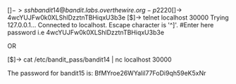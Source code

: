 [$]-> ssh bandit14@bandit.labs.overthewire.org -p 2220
[$]-> 4wcYUJFw0k0XLShlDzztnTBHiqxU3b3e
[$]-> telnet localhost 30000
Trying 127.0.0.1...
Connected to localhost.
Escape character is '^]'.
#Enter here password i.e 4wcYUJFw0k0XLShlDzztnTBHiqxU3b3e

OR 

[$]-> cat /etc/bandit_pass/bandit14 | nc localhost 30000

The password for bandit15 is: BfMYroe26WYalil77FoDi9qh59eK5xNr

